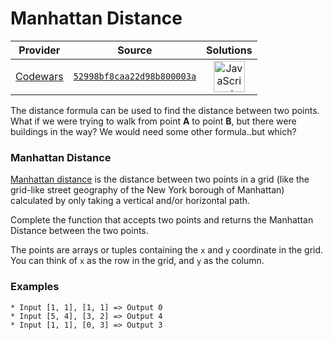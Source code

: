 [_metadata_:generated]: - "true"

# Manhattan Distance

<!-- INFO TABLE BEGIN -->

| Provider                                        | Source                                                                               | Solutions                                                                                                                                                    |
| :---------------------------------------------: | :----------------------------------------------------------------------------------: | :----------------------------------------------------------------------------------------------------------------------------------------------------------: |
| [Codewars](../../../docs/providers/Codewars.md) | [`52998bf8caa22d98b800003a`](https://www.codewars.com/kata/52998bf8caa22d98b800003a) | [<img src="https://res.cloudinary.com/rascaltwo/image/upload/v1631924076/javascript_ehszr7.svg" alt="JavaScript" title="JavaScript" width="50" />](solve.js) |

<!-- INFO TABLE END -->

The distance formula can be used to find the distance between two points. What if we were trying to walk from point **A** to point **B**, but there were buildings in the way? We would need some other formula..but which?


### Manhattan Distance

[Manhattan distance](http://en.wikipedia.org/wiki/Manhattan_distance) is the distance between two points in a grid (like the grid-like street geography of the New York borough of Manhattan) calculated by only taking a vertical and/or horizontal path.

Complete the function that accepts two points and returns the Manhattan Distance between the two points.

The points are arrays or tuples containing the `x` and `y` coordinate in the grid. You can think of `x` as the row in the grid, and `y` as the column.


### Examples
```
* Input [1, 1], [1, 1] => Output 0
* Input [5, 4], [3, 2] => Output 4
* Input [1, 1], [0, 3] => Output 3
```

